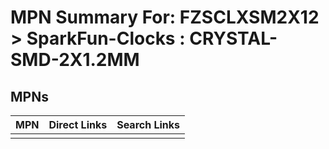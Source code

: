 



# MPN Summary For: FZSCLXSM2X12 > SparkFun-Clocks : CRYSTAL-SMD-2X1.2MM

## MPNs
  

|MPN|Direct Links|Search Links|
| :--- | :--- | :--- |
||||
